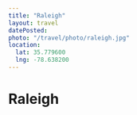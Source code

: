 ```yaml
---
title: "Raleigh"
layout: travel
datePosted: 
photo: "/travel/photo/raleigh.jpg"
location:
  lat: 35.779600
  lng: -78.638200
---
```

# Raleigh


